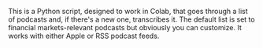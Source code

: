 This is a Python script, designed to work in Colab, that goes through a list of podcasts and, if there's a new one, transcribes it. The default list is set to financial markets-relevant podcasts but obviously you can customize. It works with either Apple or RSS podcast feeds.
